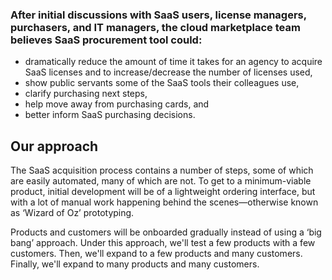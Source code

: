 
### After initial discussions with SaaS users, license managers, purchasers, and IT managers, the cloud marketplace team believes SaaS procurement tool could:

* dramatically reduce the amount of time it takes for an agency to acquire SaaS licenses and to increase/decrease the number of licenses used,
* show public servants some of the SaaS tools their colleagues use,
* clarify purchasing next steps,
* help move away from purchasing cards, and
* better inform SaaS purchasing decisions.


## Our approach
The SaaS acquisition process contains a number of steps, some of which are easily automated, many of which are not. To get to a minimum-viable product, initial development will be of a lightweight ordering interface, but with a lot of manual work happening behind the scenes—otherwise known as ‘Wizard of Oz’ prototyping.

Products and customers will be onboarded gradually instead of using a ‘big bang’ approach. Under this approach, we'll test a few products with a few customers. Then, we'll expand to a few products and many customers. Finally, we'll expand to many products and many customers.
